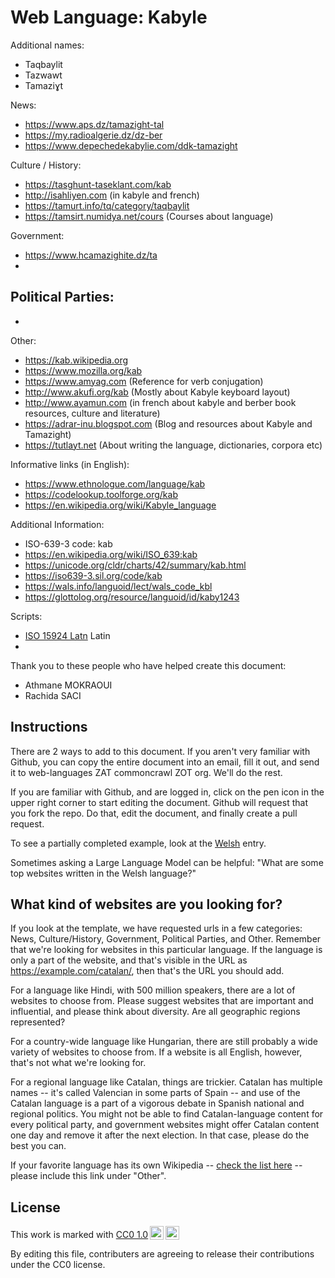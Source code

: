 # Web Language: Kabyle

Additional names:
- Taqbaylit
- Tazwawt
- Tamaziɣt

News:
- https://www.aps.dz/tamazight-tal
- https://my.radioalgerie.dz/dz-ber
- https://www.depechedekabylie.com/ddk-tamazight

Culture / History:
- https://tasghunt-taseklant.com/kab
- http://isahliyen.com (in kabyle and french)
- https://tamurt.info/tq/category/taqbaylit
- https://tamsirt.numidya.net/cours (Courses about language)

Government:
- https://www.hcamazighite.dz/ta
- 

Political Parties:
- 
- 

Other:
- https://kab.wikipedia.org
- https://www.mozilla.org/kab
- https://www.amyag.com (Reference for verb conjugation)
- http://www.akufi.org/kab (Mostly about Kabyle keyboard layout)
- http://www.ayamun.com (in french about kabyle and berber book resources, culture and literature)
- https://adrar-inu.blogspot.com (Blog and resources about Kabyle and Tamazight)
- https://tutlayt.net (About writing the language, dictionaries, corpora etc)

Informative links (in English):
- https://www.ethnologue.com/language/kab
- https://codelookup.toolforge.org/kab
- https://en.wikipedia.org/wiki/Kabyle_language

Additional Information:
- ISO-639-3 code: kab
- https://en.wikipedia.org/wiki/ISO_639:kab
- https://unicode.org/cldr/charts/42/summary/kab.html
- https://iso639-3.sil.org/code/kab
- https://wals.info/languoid/lect/wals_code_kbl
- https://glottolog.org/resource/languoid/id/kaby1243


Scripts:
- <a href="https://en.wikipedia.org/wiki/ISO_15924">ISO 15924 Latn</a> Latin
- 

Thank you to these people who have helped create this document:
- Athmane MOKRAOUI
- Rachida SACI

## Instructions

There are 2 ways to add to this document. If you aren't very familiar
with Github, you can copy the entire document into an email, fill it
out, and send it to web-languages ZAT commoncrawl ZOT org. We'll do the rest.

If you are familiar with Github, and are logged in, click on the pen
icon in the upper right corner to start editing the document.
Github will request that you fork the repo. Do that, edit the
document, and finally create a pull request.

To see a partially completed example, look at the
[Welsh](../living/welsh.md) entry.

Sometimes asking a Large Language Model can be helpful: "What are some
top websites written in the Welsh language?"

## What kind of websites are you looking for?

If you look at the template, we have requested urls in a few
categories: News, Culture/History, Government, Political Parties, and
Other. Remember that we're looking for websites in this particular
language. If the language is only a part of the website, and that's
visible in the URL as https://example.com/catalan/, then that's the
URL you should add.

For a language like Hindi, with 500 million speakers, there are a lot
of websites to choose from. Please suggest websites that are important
and influential, and please think about diversity. Are all geographic
regions represented?

For a country-wide language like Hungarian, there are still probably a
wide variety of websites to choose from. If a website is all English,
however, that's not what we're looking for.

For a regional language like Catalan, things are trickier. Catalan has
multiple names -- it's called Valencian in some parts of Spain -- and
use of the Catalan language is a part of a vigorous debate in Spanish
national and regional politics. You might not be able to find
Catalan-language content for every political party, and government
websites might offer Catalan content one day and remove it after
the next election. In that case, please do the best you can.

If your favorite language has its own Wikipedia -- [check the list here](https://en.wikipedia.org/wiki/List_of_Wikipedias) --
please include this link under "Other".

## License

<p xmlns:cc="http://creativecommons.org/ns#" >This work is marked with <a href="https://creativecommons.org/publicdomain/zero/1.0/?ref=chooser-v1" target="_blank" rel="license noopener noreferrer" style="display:inline-block;">CC0 1.0<img style="height:22px!important;margin-left:3px;vertical-align:text-bottom;" src="https://mirrors.creativecommons.org/presskit/icons/cc.svg?ref=chooser-v1" alt=""><img style="height:22px!important;margin-left:3px;vertical-align:text-bottom;" src="https://mirrors.creativecommons.org/presskit/icons/zero.svg?ref=chooser-v1" alt=""></a></p>

By editing this file, contributers are agreeing to release their contributions under the CC0 license.
